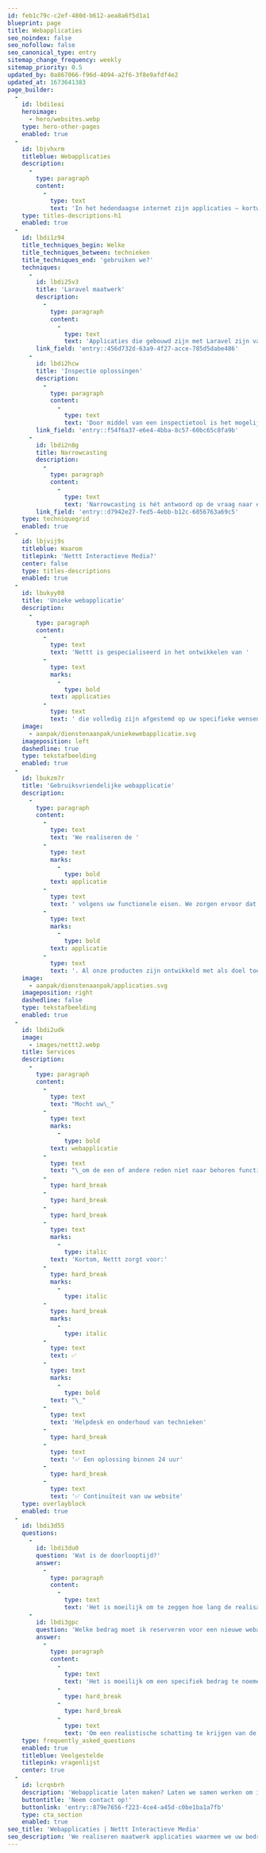 ```yaml
---
id: feb1c79c-c2ef-480d-b612-aea8a6f5d1a1
blueprint: page
title: Webapplicaties
seo_noindex: false
seo_nofollow: false
seo_canonical_type: entry
sitemap_change_frequency: weekly
sitemap_priority: 0.5
updated_by: 0a867066-f96d-4094-a2f6-3f8e9afdf4e2
updated_at: 1673641383
page_builder:
  -
    id: lbdi1eai
    heroimage:
      - hero/websites.webp
    type: hero-other-pages
    enabled: true
  -
    id: lbjvhxrm
    titleblue: Webapplicaties
    description:
      -
        type: paragraph
        content:
          -
            type: text
            text: 'In het hedendaagse internet zijn applicaties – kortweg apps – niet meer weg te denken. In feite is een app een uitbreiding op uw bestaande website; een klein gebruiksvriendelijk computerprogramma dat een extra service is voor uw klanten. Nettt is gespecialiseerd in het ontwikkelen van applicaties die volledig zijn afgestemd op uw specifieke wensen en die naadloos worden geïntegreerd in uw bestaande website. Nettt werkt met in eigen beheer ontwikkelde technieken. Daardoor zijn wij als geen ander in staat om apps eenvoudig en snel te realiseren.'
    type: titles-descriptions-h1
    enabled: true
  -
    id: lbdi1z94
    title_techniques_begin: Welke
    title_techniques_between: technieken
    title_techniques_end: 'gebruiken we?'
    techniques:
      -
        id: lbdi25v3
        title: 'Laravel maatwerk'
        description:
          -
            type: paragraph
            content:
              -
                type: text
                text: 'Applicaties die gebouwd zijn met Laravel zijn vaak stabiel, betrouwbaar en een stuk beter te onderhouden en uit te breiden.'
        link_field: 'entry::456d732d-63a9-4f27-acce-785d5dabe486'
      -
        id: lbdi2hcw
        title: 'Inspectie oplossingen'
        description:
          -
            type: paragraph
            content:
              -
                type: text
                text: 'Door middel van een inspectietool is het mogelijk om uniformiteit aan te brengen in de manier van inspecteren en rapporteren.'
        link_field: 'entry::f54f6a37-e6e4-4bba-8c57-60bc65c8fa9b'
      -
        id: lbdi2n8g
        title: Narrowcasting
        description:
          -
            type: paragraph
            content:
              -
                type: text
                text: 'Narrowcasting is hét antwoord op de vraag naar een effectief middel om informatie te presenteren.'
        link_field: 'entry::d7942e27-fed5-4ebb-b12c-6856763a69c5'
    type: techniquegrid
    enabled: true
  -
    id: lbjvij9s
    titleblue: Waarom
    titlepink: 'Nettt Interactieve Media?'
    center: false
    type: titles-descriptions
    enabled: true
  -
    id: lbukyy08
    title: 'Unieke webapplicatie'
    description:
      -
        type: paragraph
        content:
          -
            type: text
            text: 'Nettt is gespecialiseerd in het ontwikkelen van '
          -
            type: text
            marks:
              -
                type: bold
            text: applicaties
          -
            type: text
            text: ' die volledig zijn afgestemd op uw specifieke wensen en die naadloos worden geïntegreerd in uw bestaande website. Nettt werkt met in eigen beheer ontwikkelde technieken. Daardoor zijn wij als geen ander in staat om apps eenvoudig en snel te realiseren.'
    image:
      - aanpak/dienstenaanpak/uniekewebapplicatie.svg
    imageposition: left
    dashedline: true
    type: tekstafbeelding
    enabled: true
  -
    id: lbukzm7r
    title: 'Gebruiksvriendelijke webapplicatie'
    description:
      -
        type: paragraph
        content:
          -
            type: text
            text: 'We realiseren de '
          -
            type: text
            marks:
              -
                type: bold
            text: applicatie
          -
            type: text
            text: ' volgens uw functionele eisen. We zorgen ervoor dat het gebruiksvriendelijk geprogrammeerd, zodat u makkelijk kan functioneren met de '
          -
            type: text
            marks:
              -
                type: bold
            text: applicatie
          -
            type: text
            text: '. Al onze producten zijn ontwikkeld met als doel toegankelijk, intuïtief en gebruiksvriendelijk te zijn.'
    image:
      - aanpak/dienstenaanpak/applicaties.svg
    imageposition: right
    dashedline: false
    type: tekstafbeelding
    enabled: true
  -
    id: lbdi2udk
    image:
      - images/nettt2.webp
    title: Services
    description:
      -
        type: paragraph
        content:
          -
            type: text
            text: "Mocht uw\_"
          -
            type: text
            marks:
              -
                type: bold
            text: webapplicatie
          -
            type: text
            text: "\_om de een of andere reden niet naar behoren functioneren, dan staan de medewerkers van Nettt voor u klaar om het probleem te verhelpen. Wij zijn tijdens kantooruren bereikbaar en streven er altijd naar het probleem binnen 24 uur op te lossen. De continuïteit van uw website is daarmee gegarandeerd."
          -
            type: hard_break
          -
            type: hard_break
          -
            type: hard_break
          -
            type: text
            marks:
              -
                type: italic
            text: 'Kortom, Nettt zorgt voor:'
          -
            type: hard_break
            marks:
              -
                type: italic
          -
            type: hard_break
            marks:
              -
                type: italic
          -
            type: text
            text: ✅
          -
            type: text
            marks:
              -
                type: bold
            text: "\_"
          -
            type: text
            text: 'Helpdesk en onderhoud van technieken'
          -
            type: hard_break
          -
            type: text
            text: '✅ Een oplossing binnen 24 uur'
          -
            type: hard_break
          -
            type: text
            text: '✅ Continuïteit van uw website'
    type: overlayblock
    enabled: true
  -
    id: lbdi3d55
    questions:
      -
        id: lbdi3du0
        question: 'Wat is de doorlooptijd?'
        answer:
          -
            type: paragraph
            content:
              -
                type: text
                text: 'Het is moeilijk om te zeggen hoe lang de realisatie van een webapplicatie zal duren zonder meer informatie te hebben over de specifieke eisen en wensen van het project. Er zijn veel factoren die van invloed kunnen zijn op de duur van de ontwikkeling van een webapplicatie, zoals de omvang en de complexiteit van de webapplicatie. Het is het beste om contact op te nemen met ons een ​​realistische schatting te krijgen van de tijd die nodig is om een ​​webapplicatie te realiseren.'
      -
        id: lbdi3gpc
        question: 'Welke bedrag moet ik reserveren voor een nieuwe webapplicatie?'
        answer:
          -
            type: paragraph
            content:
              -
                type: text
                text: 'Het is moeilijk om een specifiek bedrag te noemen dat nodig is voor het realiseren van een webapplicatie zonder meer informatie te hebben over de specifieke eisen en wensen van het project. '
              -
                type: hard_break
              -
                type: hard_break
              -
                type: text
                text: 'Om een ​​realistische schatting te krijgen van de kosten voor het maken van een webapplicatie, is het het beste om contact op te nemen. Wij kunnen u dan een offerte geven met een gespecificeerd bedrag voor de ontwikkeling van uw webapplicatie.'
    type: frequently_asked_questions
    enabled: true
    titleblue: Veelgestelde
    titlepink: vragenlijst
    center: true
  -
    id: lcrqnbrh
    description: 'Webapplicatie laten maken? Laten we samen werken om iets geweldigs te realiseren!'
    buttontitle: 'Neem contact op!'
    buttonlink: 'entry::879e7656-f223-4ce4-a45d-c0be1ba1a7fb'
    type: cta_section
    enabled: true
seo_title: 'Webapplicaties | Nettt Interactieve Media'
seo_description: 'We realiseren maatwerk applicaties waarmee we uw bedrijfsprocessen kunnen automatiseren. 🖥️'
---
```

